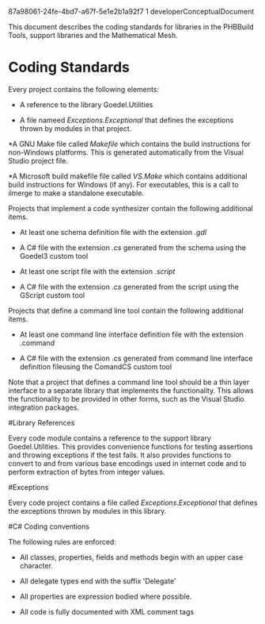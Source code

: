 ﻿<id>87a98061-24fe-4bd7-a67f-5e1e2b1a92f7
<version>1
<contenttype>developerConceptualDocument

This document describes the coding standards for libraries in the
PHBBuild Tools, support libraries and the Mathematical Mesh.

# Coding Standards

Every project contains the following elements:

* A reference to the library Goedel.Utilities

* A file nameed _Exceptions.Exceptional_ that defines the exceptions thrown by modules in that project.

*A GNU Make file called _Makefile_ which contains the build instructions for non-Windows platforms.
This is generated automatically from the  Visual Studio project file.

*A Microsoft build makefile file called _VS.Make_ which contains additional build instructions 
for Windows (if any). For executables, this is a call to ilmerge to make a standalone executable.

Projects that implement a code synthesizer contain the following
additional items.

* At least one schema definition file with the extension _.gdl_

* A C# file with the extension _.cs_ generated from the schema using the Goedel3 custom tool

* At least one script file with the extension _.script_

* A C# file with the extension  _.cs_ generated from the script using the GScript custom tool

Projects that define a command line tool contain the following
additional items.

* At least one command line interface definition file with the extension <localUri>.command</localUri>

* A C# file with the extension  <localUri>.cs</localUri> generated from command line 
interface definition fileusing the ComandCS custom tool

Note that a project that defines a command line tool should  be a thin layer
interface to a separate library that implements the functionality. This allows 
the functionality to be provided in other forms, such as the Visual Studio 
integration packages.

#Library References

Every code module contains a reference to the support library Goedel.Utilities.
This provides convenience functions for testing assertions and throwing
exceptions if the test fails. It also provides functions to convert to
and from various base encodings used in internet code and to perform extraction
of bytes from integer values.

#Exceptions

Every code project contains a file called
_Exceptions.Exceptional_ that defines the exceptions
thrown by modules in this library.

#C# Coding conventions

The following rules are enforced:

* All classes, properties, fields and methods begin with an upper case character.

* All delegate types end with the suffix 'Delegate'

* All properties are expression bodied where possible.

* All code is fully documented with XML comment tags

